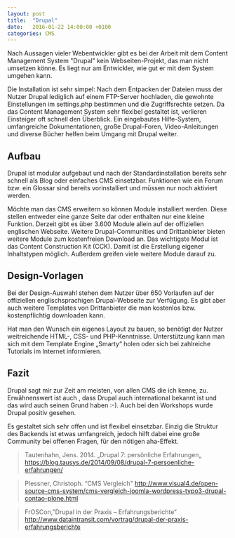 ```yaml
---
layout: post
title:  "Drupal"
date:   2016-01-22 14:00:00 +0100
categories: CMS
---
```

Nach Aussagen vieler Webentwickler gibt es bei der Arbeit mit dem Content Management System "Drupal" kein Webseiten-Projekt, das man nicht umsetzen könne. Es liegt nur am Entwickler, wie gut er mit dem System umgehen kann.

Die Installation ist sehr simpel: Nach dem Entpacken der Dateien muss der Nutzer Drupal lediglich auf einem FTP-Server hochladen, die gewohnte Einstellungen im settings.php bestimmen und die Zugriffsrechte setzen.
Da das Content Management System sehr flexibel gestaltet ist, verlieren Einsteiger oft schnell den Überblick. Ein eingebautes Hilfe-System, umfangreiche Dokumentationen, große Drupal-Foren, Video-Anleitungen und diverse Bücher helfen beim Umgang mit Drupal weiter.


## Aufbau 
Drupal ist modular aufgebaut und nach der Standardinstallation bereits sehr schnell als Blog oder einfaches CMS einsetzbar. Funktionen wie ein Forum bzw. ein Glossar sind bereits vorinstalliert und müssen nur noch aktiviert werden.

Möchte man das CMS erweitern so können Module installiert werden. Diese stellen entweder eine ganze Seite dar oder enthalten nur eine kleine Funktion. Derzeit gibt es über 3.600 Module allein auf der offiziellen englischen Webseite. Weitere Drupal-Communities und Drittanbieter bieten weitere Module zum kostenfreien Download an.
Das wichtigste Modul ist das Content Construction Kit (CCK). Damit ist die Erstellung eigener Inhaltstypen möglich. Außerdem greifen viele weitere Module darauf zu. 


## Design-Vorlagen 
Bei der Design-Auswahl stehen dem Nutzer über 650 Vorlaufen auf der offiziellen englischsprachigen Drupal-Webseite zur Verfügung. Es gibt aber auch weitere Templates von Drittanbieter die man kostenlos bzw. kostenpflichtig downloaden kann.

Hat man den Wunsch ein eigenes Layout zu bauen, so benötigt der Nutzer weitreichende HTML-, CSS- und PHP-Kenntnisse. Unterstützung kann man sich mit dem Template Engine „Smarty“ holen oder sich bei zahlreiche Tutorials im Internet informieren.


## Fazit
Drupal sagt mir zur Zeit am meisten, von allen CMS die ich kenne, zu. Erwähnenswert ist auch , dass Drupal auch international bekannt ist und das wird auch seinen Grund haben  :-).
Auch bei den Workshops wurde Drupal positiv gesehen. 

Es gestaltet sich sehr offen und ist flexibel einsetzbar. Einzig die Struktur des Backends ist etwas umfangreich, jedoch hilft dabei eine große Community bei offenen Fragen, für den nötigen aha-Effekt.



> Tautenhahn, Jens. 2014. „Drupal 7: persönliche Erfahrungen„ https://blog.tausys.de/2014/09/08/drupal-7-persoenliche-erfahrungen/

> Plessner, Christoph. “CMS Vergleich" http://www.visual4.de/open-source-cms-system/cms-vergleich-joomla-wordpress-typo3-drupal-contao-plone.html

> FrOSCon,"Drupal in der Praxis – Erfahrungsberichte“ http://www.dataintransit.com/vortrag/drupal-der-praxis-erfahrungsberichte
